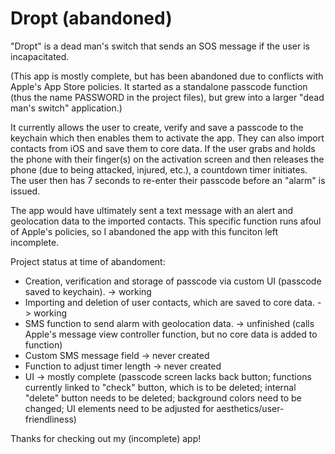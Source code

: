 # Dropt (abandoned)

"Dropt" is a dead man's switch that sends an SOS message if the user is incapacitated. 

(This app is mostly complete, but has been abandoned due to conflicts with Apple's App Store policies. It started as a standalone passcode function (thus the name PASSWORD in the project files), but grew into a larger "dead man's switch" application.)

It currently allows the user to create, verify and save a passcode to the keychain which then enables them to activate the app. They can also import contacts from iOS and save them to core data. If the user grabs and holds the phone with their finger(s) on the activation screen and then releases the phone (due to being attacked, injured, etc.), a countdown timer initiates. The user then has 7 seconds to re-enter their passcode before an "alarm" is issued.

The app would have ultimately sent a text message with an alert and geolocation data to the imported contacts. This specific function runs afoul of Apple's policies, so I abandoned the app with this funciton left incomplete.

Project status at time of abandoment:

- Creation, verification and storage of passcode via custom UI (passcode saved to keychain). -> working
- Importing and deletion of user contacts, which are saved to core data. -> working
- SMS function to send alarm with geolocation data. -> unfinished (calls Apple's message view controller function, but no core data is added to function)
- Custom SMS message field -> never created
- Function to adjust timer length -> never created
 - UI -> mostly complete (passcode screen lacks back button; functions currently linked to "check" button, which is to be deleted; internal "delete" button needs to be deleted; background colors need to be changed; UI elements need to be adjusted for aesthetics/user-friendliness)

Thanks for checking out my (incomplete) app! 


